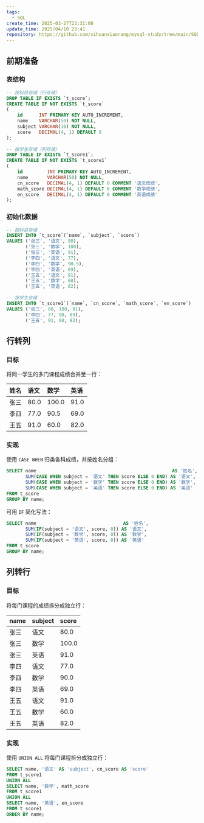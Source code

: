 ```yaml
---
tags:
  - SQL
create_time: 2025-03-27T23:31:00
update_time: 2025/04/10 23:41
repository: https://github.com/xihuanxiaorang/mysql-study/tree/main/SQL%E7%BC%96%E7%A8%8B%E6%80%9D%E6%83%B3/SQL%E6%A1%88%E4%BE%8B%E5%88%86%E6%9E%90%EF%BC%9A%E6%95%B0%E6%8D%AE%E6%8A%A5%E8%A1%A8%E8%A1%8C%E5%88%97%E8%BD%AC%E6%8D%A2
---
```


## 前期准备

### 表结构

```sql file:CREATE_TABLE fold
-- 按科目存储（行存储）  
DROP TABLE IF EXISTS `t_score`;  
CREATE TABLE IF NOT EXISTS `t_score`  
(  
    id      INT PRIMARY KEY AUTO_INCREMENT,  
    name    VARCHAR(50) NOT NULL,  
    subject VARCHAR(10) NOT NULL,  
    score   DECIMAL(4, 1) DEFAULT 0  
);  
  
-- 按学生存储（列存储）  
DROP TABLE IF EXISTS `t_score1`;  
CREATE TABLE IF NOT EXISTS `t_score1`  
(  
    id         INT PRIMARY KEY AUTO_INCREMENT,  
    name       VARCHAR(50) NOT NULL,  
    cn_score   DECIMAL(4, 1) DEFAULT 0 COMMENT '语文成绩',  
    math_score DECIMAL(4, 1) DEFAULT 0 COMMENT '数学成绩',  
    en_score   DECIMAL(4, 1) DEFAULT 0 COMMENT '英语成绩'  
);
```

### 初始化数据

```sql file:LOAD_DATA fold
-- 按科目存储  
INSERT INTO `t_score`(`name`, `subject`, `score`)  
VALUES ('张三', '语文', 80),  
       ('张三', '数学', 100),  
       ('张三', '英语', 91),  
       ('李四', '语文', 77),  
       ('李四', '数学', 90.5),  
       ('李四', '英语', 69),  
       ('王五', '语文', 91),  
       ('王五', '数学', 60),  
       ('王五', '英语', 82);  
  
-- 按学生存储  
INSERT INTO `t_score1`(`name`, `cn_score`, `math_score`, `en_score`)  
VALUES ('张三', 80, 100, 91),  
       ('李四', 77, 90, 69),  
       ('王五', 91, 60, 82);
```

## 行转列

### 目标

将同一学生的多门课程成绩合并至一行：

| 姓名  | 语文   | 数学    | 英语   |
| :-- | :--- | :---- | :--- |
| 张三  | 80.0 | 100.0 | 91.0 |
| 李四  | 77.0 | 90.5  | 69.0 |
| 王五  | 91.0 | 60.0  | 82.0 |

### 实现

使用 `CASE WHEN` 归类各科成绩，并按姓名分组：

```sql hl:2-4
SELECT name                                                  AS '姓名',  
       SUM(CASE WHEN subject = '语文' THEN score ELSE 0 END) AS '语文',  
       SUM(CASE WHEN subject = '数学' THEN score ELSE 0 END) AS '数学',  
       SUM(CASE WHEN subject = '英语' THEN score ELSE 0 END) AS '英语'  
FROM t_score  
GROUP BY name;
```

可用 `IF` 简化写法：

```sql hl:2-4
SELECT name                                AS '姓名',  
       SUM(IF(subject = '语文', score, 0)) AS '语文',  
       SUM(IF(subject = '数学', score, 0)) AS '数学',  
       SUM(IF(subject = '英语', score, 0)) AS '英语'  
FROM t_score  
GROUP BY name;
```

## 列转行

### 目标

将每门课程的成绩拆分成独立行：

| name | subject | score |
| :--- | :--- | :--- |
| 张三 | 语文 | 80.0 |
| 张三 | 数学 | 100.0 |
| 张三 | 英语 | 91.0 |
| 李四 | 语文 | 77.0 |
| 李四 | 数学 | 90.0 |
| 李四 | 英语 | 69.0 |
| 王五 | 语文 | 91.0 |
| 王五 | 数学 | 60.0 |
| 王五 | 英语 | 82.0 |

### 实现

使用 `UNION ALL` 将每门课程拆分成独立行：

```sql
SELECT name, '语文' AS 'subject', cn_score AS 'score'  
FROM t_score1  
UNION ALL  
SELECT name, '数学', math_score  
FROM t_score1  
UNION ALL  
SELECT name, '英语', en_score  
FROM t_score1  
ORDER BY name;
```
